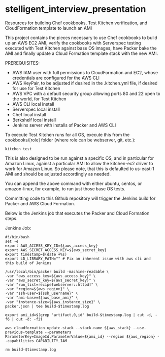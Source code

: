# stelligent_interview_presentation
Resources for building Chef cookbooks, Test Kitchen verification, and CloudFormation template to launch an AMI

This project contains the pieces necessary to use Chef cookbooks to build up an AWS EC2 AMI, verify the cookbooks with Serverspec testing executed with Test Kitchen against base OS images, have Packer bake the AMI and finally update a Cloud Formation template stack with the new AMI.

PREREQUISITES:
- AWS IAM user with full permissions to CloudFormation and EC2, whose credentials are configured for the AWS CLI
- AWS KeyPair, to be adjusted if desired in the .kitchen.yml file, if desired for use for Test Kitchen
- AWS VPC with a default security group allowing ports 80 and 22 open to the world, for Test Kitchen
- AWS CLI local install
- Serverspec local install
- Chef local install
- Berkshelf local install
- Jenkins server with installs of Packer and AWS CLI

To execute Test Kitchen runs for all OS, execute this from the cookbooks/[role] folder (where role can be webserver, git, etc.):
```
kitchen test
```

This is also designed to be run against a specific OS, and in particular for Amazon Linux, against a particular AMI to allow the kitchen-ec2 driver to work for Amazon Linux.  So please note, that this is defaulted to us-east-1 AMI and should be adjusted accordingly as needed.

You can append the above command with either ubuntu, centos, or amazon-linux, for example, to run just those base OS tests.

Committing code to this Github repository will trigger the Jenkins build for Packer and AWS Cloud Formation.

Below is the Jenkins job that executes the Packer and Cloud Formation steps.

Jenkins Job:
```
#!/bin/bash
set -e
export AWS_ACCESS_KEY_ID=${aws_access_key}
export AWS_SECRET_ACCESS_KEY=${aws_secret_key}
export timestamp=$(date +%s)
export LD_LIBRARY_PATH="" # Fix an inherent issue with aws cli and this build of Jenkins

/usr/local/bin/packer build -machine-readable \
-var "aws_access_key=${aws_access_key}" \
-var "aws_secret_key=${aws_secret_key}" \
-var "run_list=recipe[webserver::httpd]" \
-var "region=${aws_region}" \
-var "ssh-user=${ssh_username}" \
-var "ami-base=${aws_base_ami}" \
-var "instance-size=${aws_instance_size}" \
packer.json | tee build-$timestamp.log

export ami_id=$(grep 'artifact,0,id' build-$timestamp.log | cut -d, -f6 | cut -d: -f2)

aws cloudformation update-stack --stack-name ${aws_stack} --use-previous-template --parameters ParameterKey=ImageId,ParameterValue=${ami_id} --region ${aws_region} --capabilities CAPABILITY_IAM

rm build-$timestamp.log
```
